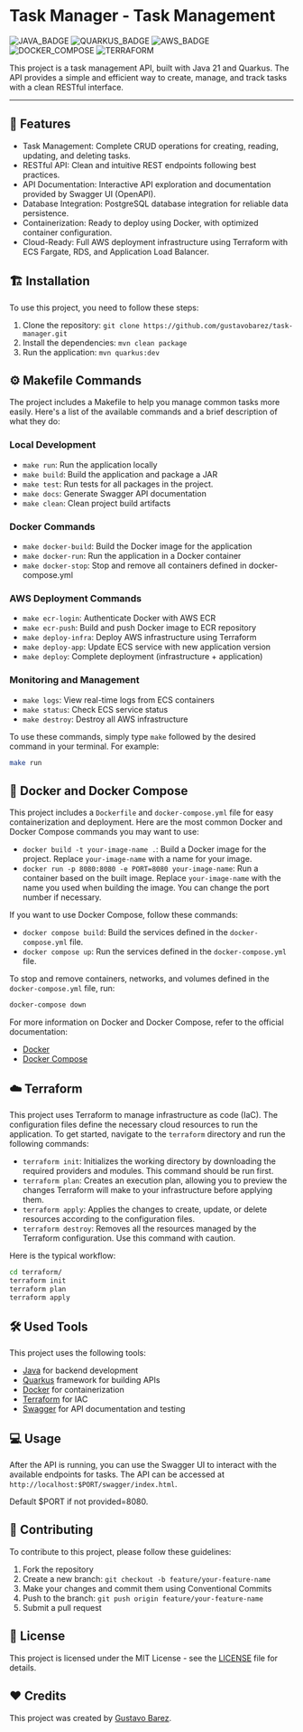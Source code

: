 # Task Manager - Task Management

![JAVA_BADGE](https://img.shields.io/badge/java-%23ED8B00.svg?style=for-the-badge&logo=openjdk&logoColor=white)
![QUARKUS_BADGE](https://img.shields.io/badge/quarkus-%234695eb.svg?style=for-the-badge&logo=quarkus&logoColor=white)
![AWS_BADGE](https://img.shields.io/badge/AWS-%23FF9900.svg?style=for-the-badge&logo=amazon-aws&logoColor=white)
![DOCKER_COMPOSE](https://img.shields.io/badge/Docker%20Compose-%231d63ed.svg?style=for-the-badge&logo=docker&logoColor=white)
![TERRAFORM](https://img.shields.io/badge/Terraform-%23623ce4.svg?style=for-the-badge&logo=terraform&logoColor=white)

This project is a task management API, built with Java 21 and Quarkus. The API provides a simple and efficient way to create, manage, and track tasks with a clean RESTful interface.

---

## 🚀 Features

- Task Management: Complete CRUD operations for creating, reading, updating, and deleting tasks.
- RESTful API: Clean and intuitive REST endpoints following best practices.
- API Documentation: Interactive API exploration and documentation provided by Swagger UI (OpenAPI).
- Database Integration: PostgreSQL database integration for reliable data persistence.
- Containerization: Ready to deploy using Docker, with optimized container configuration.
- Cloud-Ready: Full AWS deployment infrastructure using Terraform with ECS Fargate, RDS, and Application Load Balancer.

## 🏗️ Installation

To use this project, you need to follow these steps:

1. Clone the repository: `git clone https://github.com/gustavobarez/task-manager.git`
2. Install the dependencies: `mvn clean package`
3. Run the application: `mvn quarkus:dev`

## ⚙️ Makefile Commands

The project includes a Makefile to help you manage common tasks more easily. Here's a list of the available commands and a brief description of what they do:

### Local Development

- `make run`: Run the application locally
- `make build`: Build the application and package a JAR
- `make test`: Run tests for all packages in the project.
- `make docs`: Generate Swagger API documentation
- `make clean`: Clean project build artifacts

### Docker Commands

- `make docker-build`: Build the Docker image for the application
- `make docker-run`: Run the application in a Docker container
- `make docker-stop`: Stop and remove all containers defined in docker-compose.yml

### AWS Deployment Commands

- `make ecr-login`: Authenticate Docker with AWS ECR
- `make ecr-push`: Build and push Docker image to ECR repository
- `make deploy-infra`: Deploy AWS infrastructure using Terraform
- `make deploy-app`: Update ECS service with new application version
- `make deploy`: Complete deployment (infrastructure + application)

### Monitoring and Management

- `make logs`: View real-time logs from ECS containers
- `make status`: Check ECS service status
- `make destroy`: Destroy all AWS infrastructure

To use these commands, simply type `make` followed by the desired command in your terminal. For example:

```sh
make run
```

## 🐳 Docker and Docker Compose

This project includes a `Dockerfile` and `docker-compose.yml` file for easy containerization and deployment. Here are the most common Docker and Docker Compose commands you may want to use:

- `docker build -t your-image-name .`: Build a Docker image for the project. Replace `your-image-name` with a name for your image.
- `docker run -p 8080:8080 -e PORT=8080 your-image-name`: Run a container based on the built image. Replace `your-image-name` with the name you used when building the image. You can change the port number if necessary.

If you want to use Docker Compose, follow these commands:

- `docker compose build`: Build the services defined in the `docker-compose.yml` file.
- `docker compose up`: Run the services defined in the `docker-compose.yml` file.

To stop and remove containers, networks, and volumes defined in the `docker-compose.yml` file, run:

```sh
docker-compose down
```

For more information on Docker and Docker Compose, refer to the official documentation:

- [Docker](https://docs.docker.com/)
- [Docker Compose](https://docs.docker.com/compose/)

## ☁️ Terraform

This project uses Terraform to manage infrastructure as code (IaC). The configuration files define the necessary cloud resources to run the application. To get started, navigate to the `terraform` directory and run the following commands:

- `terraform init`: Initializes the working directory by downloading the required providers and modules. This command should be run first.
- `terraform plan`: Creates an execution plan, allowing you to preview the changes Terraform will make to your infrastructure before applying them.
- `terraform apply`: Applies the changes to create, update, or delete resources according to the configuration files.
- `terraform destroy`: Removes all the resources managed by the Terraform configuration. Use this command with caution.

Here is the typical workflow:

```sh
cd terraform/
terraform init
terraform plan
terraform apply
```

## 🛠️ Used Tools

This project uses the following tools:

- [Java](https://docs.oracle.com/en/java/javase/21/) for backend development
- [Quarkus](https://quarkus.io/guides/#) framework for building APIs
- [Docker](https://docs.docker.com/) for containerization
- [Terraform](https://developer.hashicorp.com/terraform/docs) for IAC
- [Swagger](https://swagger.io/) for API documentation and testing

## 💻 Usage

After the API is running, you can use the Swagger UI to interact with the available endpoints for tasks. The API can be accessed at `http://localhost:$PORT/swagger/index.html`.

Default $PORT if not provided=8080.

## 🤝 Contributing

To contribute to this project, please follow these guidelines:

1. Fork the repository
2. Create a new branch: `git checkout -b feature/your-feature-name`
3. Make your changes and commit them using Conventional Commits
4. Push to the branch: `git push origin feature/your-feature-name`
5. Submit a pull request

## 📝 License

This project is licensed under the MIT License - see the [LICENSE](LICENSE) file for details.

## ❤️ Credits

This project was created by [Gustavo Barez](https://github.com/gustavobarez).